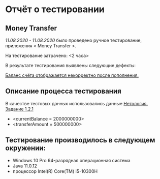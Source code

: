 # Отчёт о тестировании 

## Money Transfer

*11.08.2020* - *11.08.2020* было проведено ручное тестирование, приложения < Money Transfer >.

На тестирование затрачено: <2 часа>

В результате тестирования выявлены следующие дефекты:

[Баланс счёта отображается некорректно после пополнения.](https://github.com/19Mikhail90/1.2.1_Java/issues/1#issue-966880414)
## Описание процесса тестирования

В качестве тестовых данных использовались данные [Нетология. Задание 1.2.1](https://github.com/netology-code/javaqa-homeworks/tree/master/programming) 

* <currentBalance = 2000000000>
* <transferAmount = 500000000>

## Тестирование производилось в следующем окружении:
* Windows 10 Pro  64-разрядная операционная система
* Java 11.0.12
* процессор Intel(R) Core(TM) i5-10300H

   

   
